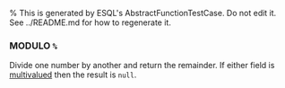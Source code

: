 % This is generated by ESQL's AbstractFunctionTestCase. Do not edit it. See ../README.md for how to regenerate it.

### MODULO `%`
Divide one number by another and return the remainder. If either field is [multivalued](https://www.elastic.co/docs/reference/query-languages/esql/esql-multivalued-fields) then the result is `null`.

